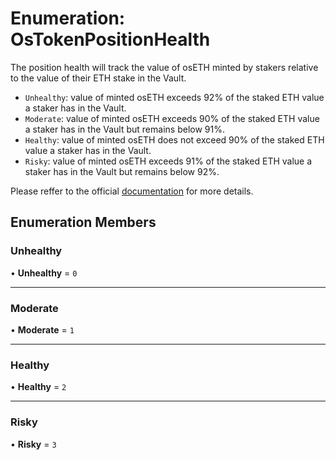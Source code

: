 # Enumeration: OsTokenPositionHealth

The position health will track the value of osETH minted by stakers relative to the value of their ETH stake in the Vault.
- `Unhealthy`: value of minted osETH exceeds 92% of the staked ETH value a staker has in the Vault.
- `Moderate`: value of minted osETH exceeds 90% of the staked ETH value a staker has in the Vault but remains below 91%.
- `Healthy`: value of minted osETH does not exceed 90% of the staked ETH value a staker has in the Vault.
- `Risky`: value of minted osETH exceeds 91% of the staked ETH value a staker has in the Vault but remains below 92%.

Please reffer to the official [documentation](https://docs.stakewise.io/protocol-overview-in-depth/oseth#position-health) for more details.

## Enumeration Members

### Unhealthy

• **Unhealthy** = ``0``

___

### Moderate

• **Moderate** = ``1``

___

### Healthy

• **Healthy** = ``2``

___

### Risky

• **Risky** = ``3``

